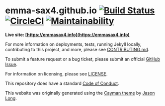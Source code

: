# emma-sax4.github.io [![Build Status](https://travis-ci.com/emma-sax4/emma-sax4.github.io.svg?branch=release)](https://travis-ci.com/emma-sax4/emma-sax4.github.io) [![CircleCI](https://circleci.com/gh/emma-sax4/emma-sax4.github.io.svg?style=svg)](https://circleci.com/gh/emma-sax4/emma-sax4.github.io) [![Maintainability](https://api.codeclimate.com/v1/badges/a9161347b2a122a15ec3/maintainability)](https://codeclimate.com/github/emma-sax4/emma-sax4.github.io/maintainability)

**Live site: [https://emmasax4.info](https://emmasax4.info)**

For more information on deployments, tests, running Jekyll locally, contributing to this project, and more, please see [CONTRIBUTING.md](https://github.com/emma-sax4/emma-sax4.github.io/blob/release/.github/CONTRIBUTING.md).

To submit a feature request or a bug ticket, please submit an official [GitHub Issue](https://github.com/emma-sax4/emma-sax4.github.io/issues/new/choose).

For information on licensing, please see [LICENSE](https://github.com/emma-sax4/emma-sax4.github.io/blob/release/LICENSE).

This repository does have a standard [Code of Conduct](https://github.com/emma-sax4/emma-sax4.github.io/blob/release/.github/CODE_OF_CONDUCT.md).

This website was originally generated using the [Cayman theme](https://github.com/jasonlong/cayman-theme) by [Jason Long](https://twitter.com/jasonlong).
